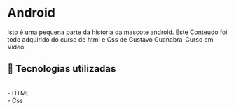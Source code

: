 # Android
 Isto é uma pequena parte da historia da mascote android.
 Este Conteudo foi todo adquirido do curso de html e Css de Gustavo Guanabra-Curso em Video.
 ## 🚀 Tecnologias utilizadas <br/>
<br/>
- HTML <br/>
- Css <br/>
<br/>
